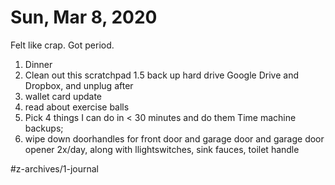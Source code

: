 # Sun, Mar 8, 2020
Felt like crap. Got period. 

1. Dinner
2. Clean out this scratchpad
1.5 back up hard drive Google Drive and Dropbox, and unplug after
3. wallet card update
4. read about exercise balls
3. Pick 4 things I can do in < 30 minutes and do them
Time machine backups; 
2. wipe down doorhandles for front door and garage door and garage door opener 2x/day, along with llightswitches, sink fauces, toilet handle



#z-archives/1-journal